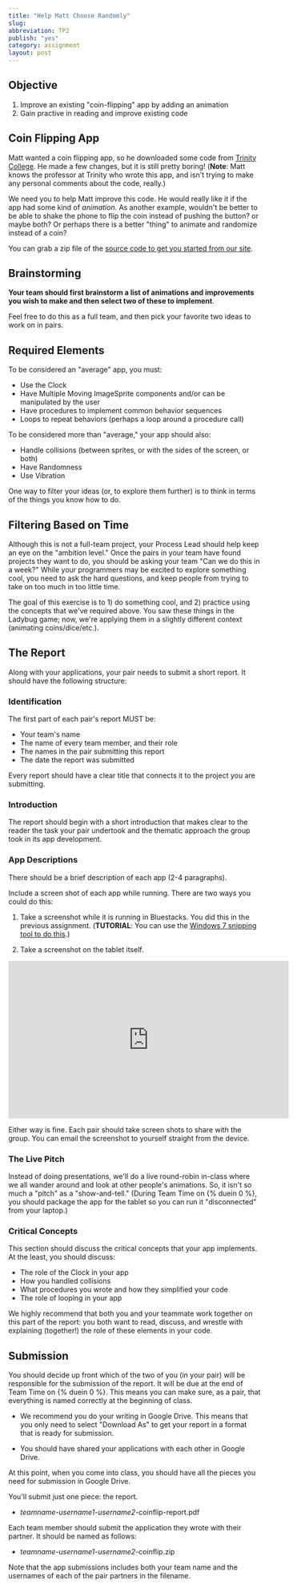 ```yaml
---
title: "Help Matt Choose Randomly"
slug: 
abbreviation: TP2
publish: "yes"
category: assignment
layout: post
---
```


## Objective

1. Improve an existing "coin-flipping" app by adding an animation
1. Gain practive in reading and improve existing code

## Coin Flipping App

Matt wanted a coin flipping app, so he downloaded some code from [Trinity College](http://www.cs.trincoll.edu/~ram/cpsc110/tutorials/faircoin/hw-faircoin.html).  He made a few changes, but it is still pretty boring! (**Note**: Matt knows the professor at Trinity who wrote this app, and isn't trying to make any personal comments about the code, really.)

We need you to help Matt improve this code. He would really like it if the app had some kind of *animation*.  As another example, wouldn't be better to be able to shake the phone to flip the coin instead of pushing the button?  or maybe both? Or perhaps there is a better "thing" to animate and randomize instead of a coin?

You can grab a zip file of the [source code to get you started from our site]({{site.media}}/CoinFlipping.zip).

## Brainstorming

**Your team should first brainstorm a list of animations and improvements you wish to make and then select two of these to implement**. 

Feel free to do this as a full team, and then pick your favorite two ideas to work on in pairs.

## Required Elements 

To be considered an "average" app, you must:

* Use the Clock
* Have Multiple Moving ImageSprite components and/or can be manipulated by the user
* Have procedures to implement common behavior sequences
* Loops to repeat behaviors (perhaps a loop around a procedure call)

To be considered more than "average," your app should also:

* Handle collisions (between sprites, or with the sides of the screen, or both)
* Have Randomness
* Use Vibration

One way to filter your ideas (or, to explore them further) is to think in terms of the things you know how to do.

## Filtering Based on Time

Although this is not a full-team project, your Process Lead should help keep an eye on the "ambition level." Once the pairs in your team have found projects they want to do, you should be asking your team "Can we do this in a week?" While your programmers may be excited to explore something cool, you need to ask the hard questions, and keep people from trying to take on too much in too little time.

The goal of this exercise is to 1) do something cool, and 2) practice using the concepts that we've required above. You saw these things in the Ladybug game; now, we're applying them in a slightly different context (animating coins/dice/etc.).

## The Report

Along with your applications, your pair needs to submit a short report. It should have the following structure:

### Identification

The first part of each pair's report MUST be:

* Your team's name
* The name of every team member, and their role
* The names in the pair submitting this report
* The date the report was submitted

Every report should have a clear title that connects it to the project you are submitting.

### Introduction

The report should begin with a short introduction that makes clear to the reader the task your pair undertook and the thematic approach the group took in its app development.

### App Descriptions

There should be a brief description of each app (2-4 paragraphs). 

Include a screen shot of each app while running. There are two ways you could do this:

1. Take a screenshot while it is running in Bluestacks. You did this in the previous assignment. (**TUTORIAL**: You can use the [Windows 7 snipping tool to do this](http://www.youtube.com/watch?v=wmR7k65gtM4).)

1. Take a screenshot on the tablet itself. 

<div align="center">
<iframe width="560" height="315" src="http://www.youtube.com/embed/SN2oZ7ywFNY" frameborder="0" allowfullscreen></iframe>
</div>

Either way is fine. Each pair should take screen shots to share with the group. You can email the screenshot to yourself straight from the device.

### The Live Pitch

Instead of doing presentations, we'll do a live round-robin in-class where we all wander around and look at other people's animations. So, it isn't so much a "pitch" as a "show-and-tell." (During Team Time on {% duein 0 %}, you should package the app for the tablet so you can run it "disconnected" from your laptop.)

### Critical Concepts

This section should discuss the critical concepts that your app implements. At the least, you should discuss:

* The role of the Clock in your app
* How you handled collisions
* What procedures you wrote and how they simplified your code
* The role of looping in your app

We highly recommend that both you and your teammate work together on this part of the report: you both want to read, discuss, and wrestle with explaining (together!) the role of these elements in your code.

## Submission

You should decide up front which of the two of you (in your pair) will be responsible for the submission of the report. It will be due at the end of Team Time on {% duein 0 %}. This means you can make sure, as a pair, that everything is named correctly at the beginning of class. 

* We recommend you do your writing in Google Drive. This means that you only need to select "Download As" to get your report in a format that is ready for submission.

* You should have shared your applications with each other in Google Drive. 

At this point, when you come into class, you should have all the pieces you need for submission in Google Drive.

You'll submit just one piece: the report.

* *teamname*-*username1*-*username2*-coinflip-report.pdf <br/>

Each team member should submit the application they wrote with their partner. It should be named as follows:

* *teamname*-*username1*-*username2*-coinflip.zip <br/>

Note that the app submissions includes both your team name and the usernames of each of the pair partners in the filename.


